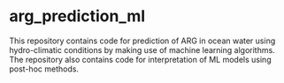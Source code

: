 # arg_prediction_ml
This repository contains code for prediction of ARG in ocean water using hydro-climatic conditions by making use of machine learning algorithms. The repository also contains code for interpretation of ML models using post-hoc methods.
